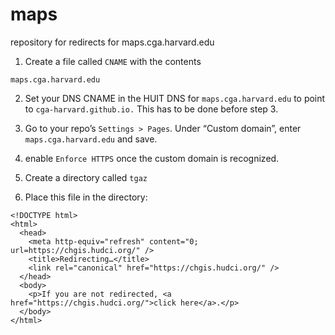 # maps
repository for redirects for maps.cga.harvard.edu

1.  Create a file called `CNAME` with the contents
```
maps.cga.harvard.edu
```

2.  Set your DNS CNAME in the HUIT DNS for `maps.cga.harvard.edu` to point to `cga-harvard.github.io.`  This has to be done before step 3.

3.  Go to your repo’s `Settings > Pages`.  Under “Custom domain”, enter `maps.cga.harvard.edu` and save.

4.  enable `Enforce HTTPS` once the custom domain is recognized.

5.  Create a directory called `tgaz`

6.  Place this file in the directory:
```
<!DOCTYPE html>
<html>
  <head>
    <meta http-equiv="refresh" content="0; url=https://chgis.hudci.org/" />
    <title>Redirecting…</title>
    <link rel="canonical" href="https://chgis.hudci.org/" />
  </head>
  <body>
    <p>If you are not redirected, <a href="https://chgis.hudci.org/">click here</a>.</p>
  </body>
</html>
```
